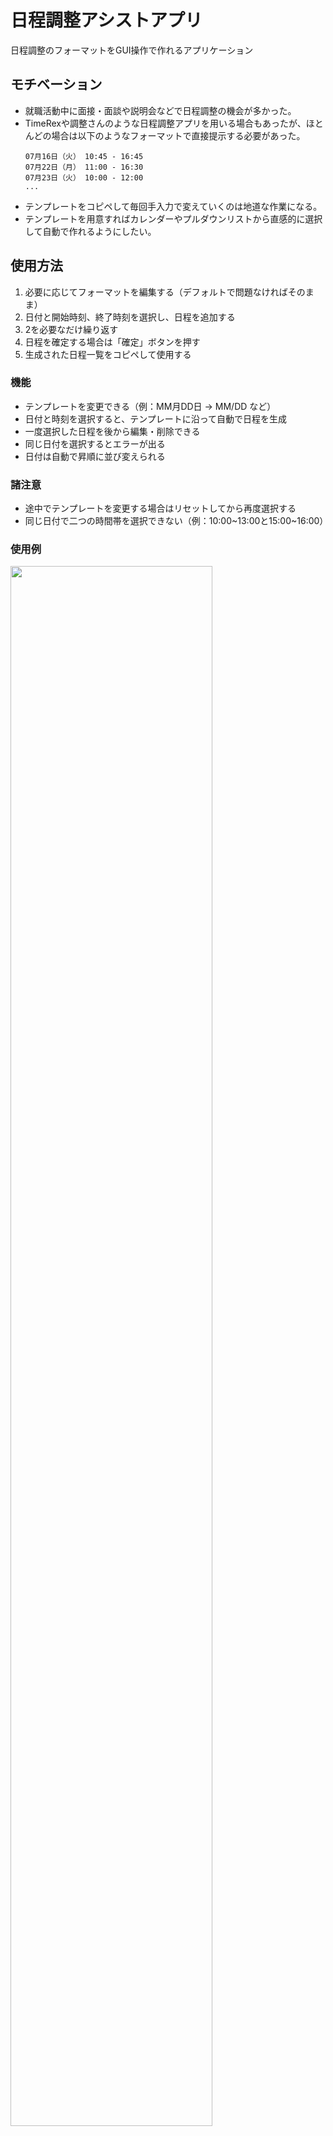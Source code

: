 # 日程調整アシストアプリ
日程調整のフォーマットをGUI操作で作れるアプリケーション

## モチベーション
- 就職活動中に面接・面談や説明会などで日程調整の機会が多かった。
- TimeRexや調整さんのような日程調整アプリを用いる場合もあったが、ほとんどの場合は以下のようなフォーマットで直接提示する必要があった。
    ```
    07月16日（火） 10:45 - 16:45
    07月22日（月） 11:00 - 16:30
    07月23日（火） 10:00 - 12:00
    ...
    ```
- テンプレートをコピペして毎回手入力で変えていくのは地道な作業になる。
- テンプレートを用意すればカレンダーやプルダウンリストから直感的に選択して自動で作れるようにしたい。

## 使用方法
1. 必要に応じてフォーマットを編集する（デフォルトで問題なければそのまま）
2. 日付と開始時刻、終了時刻を選択し、日程を追加する
3. 2を必要なだけ繰り返す
4. 日程を確定する場合は「確定」ボタンを押す
5. 生成された日程一覧をコピペして使用する

### 機能
- テンプレートを変更できる（例：MM月DD日 → MM/DD など）
- 日付と時刻を選択すると、テンプレートに沿って自動で日程を生成
- 一度選択した日程を後から編集・削除できる
- 同じ日付を選択するとエラーが出る
- 日付は自動で昇順に並び変えられる

### 諸注意
- 途中でテンプレートを変更する場合はリセットしてから再度選択する
- 同じ日付で二つの時間帯を選択できない（例：10:00~13:00と15:00~16:00）

### 使用例
<img src="demo/demo2.gif" width="80%">

